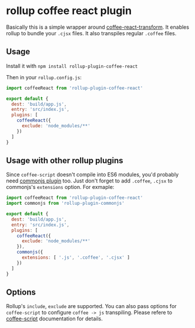 # rollup coffee react plugin

Basically this is a simple wrapper around [coffee-react-transform](https://github.com/jsdf/coffee-react-transform).
It enables rollup to bundle your `.cjsx` files.
It also transpiles regular `.coffee` files.

## Usage

Install it with `npm install rollup-plugin-coffee-react`

Then in your `rollup.config.js`:

```js
import coffeeReact from 'rollup-plugin-coffee-react'

export default {
  dest: 'build/app.js',
  entry: 'src/index.js',
  plugins: [
    coffeeReact({
      exclude: 'node_modules/**'
    })
  ]
}
```

## Usage with other rollup plugins
Since `coffee-script` doesn't compile into ES6 modules, you'd probably need [commonjs plugin](https://github.com/rollup/rollup-plugin-commonjs) too.
Just don't forget to add `.coffee`, `.cjsx` to commonjs's `extensions` option. For exmaple:

```js
import coffeeReact from 'rollup-plugin-coffee-react'
import commonjs from 'rollup-plugin-commonjs'

export default {
  dest: 'build/app.js',
  entry: 'src/index.js',
  plugins: [
    coffeeReact({
      exclude: 'node_modules/**'
    }),
    commonjs({
      extensions: [ '.js', '.coffee', '.cjsx' ]
    })
  ]
}
```

## Options

Rollup's `include`, `exclude` are supported.
You can also pass options for `coffee-script` to configure `coffee -> js` transpiling. Please refere to [coffee-script](https://github.com/jashkenas/coffeescript) documentation for details.
